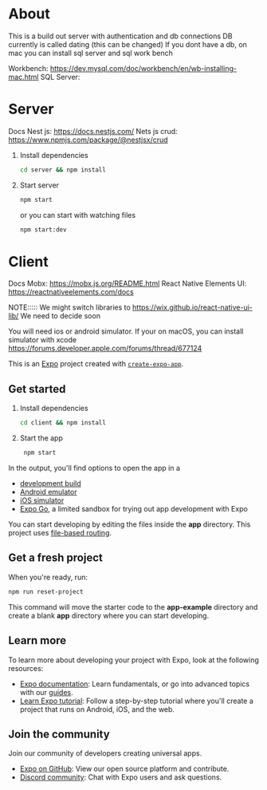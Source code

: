 # About

This is a build out server with authentication and db connections
DB currently is called dating (this can be changed)
If you dont have a db, on mac you can install sql server and sql work bench

Workbench: https://dev.mysql.com/doc/workbench/en/wb-installing-mac.html
SQL Server:

# Server

Docs
Nest js: https://docs.nestjs.com/
Nets js crud: https://www.npmjs.com/package/@nestjsx/crud

1. Install dependencies

   ```bash
   cd server && npm install
   ```

2. Start server

   ```bash
   npm start
   ```

   or you can start with watching files

   ```bash
   npm start:dev
   ```

# Client

Docs
Mobx: https://mobx.js.org/README.html
React Native Elements UI: https://reactnativeelements.com/docs

NOTE::::: We might switch libraries to https://wix.github.io/react-native-ui-lib/
We need to decide soon

You will need ios or android simulator. If your on macOS, you can install simulator with xcode https://forums.developer.apple.com/forums/thread/677124

This is an [Expo](https://expo.dev) project created with [`create-expo-app`](https://www.npmjs.com/package/create-expo-app).

## Get started

1. Install dependencies

   ```bash
   cd client && npm install
   ```

2. Start the app

   ```bash
    npm start
   ```

In the output, you'll find options to open the app in a

- [development build](https://docs.expo.dev/develop/development-builds/introduction/)
- [Android emulator](https://docs.expo.dev/workflow/android-studio-emulator/)
- [iOS simulator](https://docs.expo.dev/workflow/ios-simulator/)
- [Expo Go](https://expo.dev/go), a limited sandbox for trying out app development with Expo

You can start developing by editing the files inside the **app** directory. This project uses [file-based routing](https://docs.expo.dev/router/introduction).

## Get a fresh project

When you're ready, run:

```bash
npm run reset-project
```

This command will move the starter code to the **app-example** directory and create a blank **app** directory where you can start developing.

## Learn more

To learn more about developing your project with Expo, look at the following resources:

- [Expo documentation](https://docs.expo.dev/): Learn fundamentals, or go into advanced topics with our [guides](https://docs.expo.dev/guides).
- [Learn Expo tutorial](https://docs.expo.dev/tutorial/introduction/): Follow a step-by-step tutorial where you'll create a project that runs on Android, iOS, and the web.

## Join the community

Join our community of developers creating universal apps.

- [Expo on GitHub](https://github.com/expo/expo): View our open source platform and contribute.
- [Discord community](https://chat.expo.dev): Chat with Expo users and ask questions.
